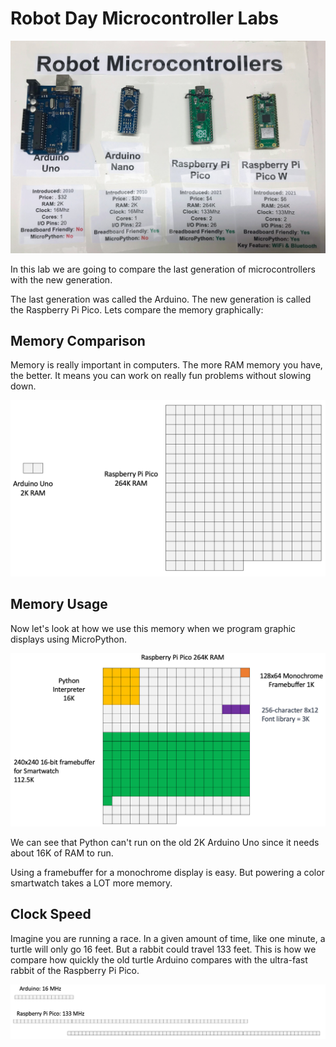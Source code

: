 # Robot Day Microcontroller Labs

![](../img/microcontrollers.jpg)

In this lab we are going to compare the last generation of microcontrollers with the new generation.

The last generation was called the Arduino.  The new generation is called the Raspberry Pi Pico.  Lets compare the memory graphically:

## Memory Comparison

Memory is really important in computers.  The more RAM memory you have, the better.  It means you can work on really fun problems without slowing down.

![](../img/memory-compare.png)

## Memory Usage

Now let's look at how we use this memory when we program graphic displays using MicroPython.

![](../img/memory-usage.png)

We can see that Python can't run on the old 2K Arduino Uno since it needs about 16K of RAM to run.

Using a framebuffer for a monochrome display is easy.  But powering a color smartwatch takes a LOT more memory.

## Clock Speed

Imagine you are running a race.  In a given amount of time, like one minute, a turtle will only go 16 feet.  But a rabbit could travel 133 feet.  This
is how we compare how quickly the old turtle Arduino compares with the
ultra-fast rabbit of the Raspberry Pi Pico.

![](../img/clock-speed.png)